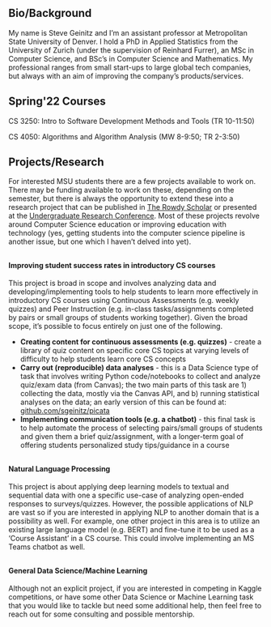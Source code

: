 
## Bio/Background
My name is Steve Geinitz and I’m an assistant professor at Metropolitan State University of Denver. I hold a PhD in Applied Statistics from the University of Zurich (under the supervision of Reinhard Furrer), an MSc in Computer Science, and BSc’s in Computer Science and Mathematics. My professional ranges from small start-ups to large global tech companies, but always with an aim of improving the company’s products/services. 


## Spring'22 Courses

CS 3250: Intro to Software Development Methods and Tools (TR 10-11:50)

CS 4050: Algorithms and Algorithm Analysis (MW 8-9:50; TR 2-3:50)


## Projects/Research
For interested MSU students there are a few projects available to work on. There may be funding available to work on these, depending on the semester, but there is always the opportunity to extend these into a research project that can be published in [The Rowdy Scholar](https://www.msudenver.edu/rowdy-scholar/) or presented at the [Undergraduate Research Conference](https://www.msudenver.edu/undergraduate-research-creative-scholarship-program/undergraduate-research-conference/). Most of these projects revolve around Computer Science education or improving education with technology (yes, getting students into the computer science pipeline is another issue, but one which I haven’t delved into yet).


## 

#### Improving student success rates in introductory CS courses
This project is broad in scope and involves analyzing data and developing/implementing tools to help students to learn more effectively in introductory CS courses using Continuous Assessments (e.g. weekly quizzes) and Peer Instruction (e.g. in-class tasks/assignments completed by pairs or small groups of students working together). Given the broad scope, it’s possible to focus entirely on just one of the following.

- **Creating content for continuous assessments (e.g. quizzes)** - create a library of quiz content on specific core CS topics at varying levels of difficulty to help students learn core CS concepts
- **Carry out (reproducible) data analyses** - this is a Data Science type of task that involves writing Python code/notebooks to collect and analyze quiz/exam data (from Canvas); the two main parts of this task are 1) collecting the data, mostly via the Canvas API, and b) running statistical analyses on the data; an early version of this can be found at: [github.com/sgeinitz/picata](https://github.com/sgeinitz/picata)
- **Implementing communication tools (e.g. a chatbot)** - this final task is to help automate the process of selecting pairs/small groups of students and given them a brief quiz/assignment, with a longer-term goal of offering students personalized study tips/guidance in a course



## 

#### Natural Language Processing
This project is about applying deep learning models to textual and sequential data with one a specific use-case of analyzing open-ended responses to surveys/quizzes. However, the possible applications of NLP are vast so if you are interested in applying NLP to another domain that is a possibility as well. For example, one other project in this area is to utilize an existing large language model (e.g. BERT) and fine-tune it to be used as a ‘Course Assistant’ in a CS course. This could involve implementing an MS Teams chatbot as well.



## 

#### General Data Science/Machine Learning
Although not an explicit project, if you are interested in competing in Kaggle competitions, or have some other Data Science or Machine Learning task that you would like to tackle but need some additional help, then feel free to reach out for some consulting and possible mentorship. 
